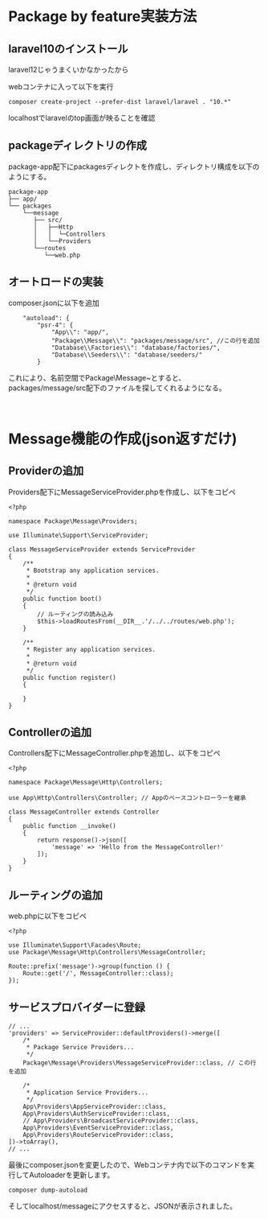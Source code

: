 # Package by feature実装方法

## laravel10のインストール
laravel12じゃうまくいかなかったから

webコンテナに入って以下を実行
```
composer create-project --prefer-dist laravel/laravel . "10.*"
```

localhostでlaravelのtop画面が映ることを確認

## packageディレクトリの作成
package-app配下にpackagesディレクトを作成し、ディレクトリ構成を以下のようにする。
```
package-app
├── app/
└── packages
    └──message
       ├── src/
       │   ├──Http
       │   │  └─Controllers
       │   └──Providers
       └──routes
          └──web.php
```

## オートロードの実装
composer.jsonに以下を追加
```
    "autoload": {
        "psr-4": {
            "App\\": "app/",
            "Package\\Message\\": "packages/message/src", //この行を追加
            "Database\\Factories\\": "database/factories/",
            "Database\\Seeders\\": "database/seeders/"
        }
```

これにより、名前空間でPackage\Message\~とすると、packages/message/src配下のファイルを探してくれるようになる。

<br>

# Message機能の作成(json返すだけ)
## Providerの追加
Providers配下にMessageServiceProvider.phpを作成し、以下をコピペ
```
<?php

namespace Package\Message\Providers;

use Illuminate\Support\ServiceProvider;

class MessageServiceProvider extends ServiceProvider
{
    /**
     * Bootstrap any application services.
     *
     * @return void
     */
    public function boot()
    {
        // ルーティングの読み込み
        $this->loadRoutesFrom(__DIR__.'/../../routes/web.php');
    }

    /**
     * Register any application services.
     *
     * @return void
     */
    public function register()
    {

    }
}
```

## Controllerの追加
Controllers配下にMessageController.phpを追加し、以下をコピペ
```
<?php

namespace Package\Message\Http\Controllers;

use App\Http\Controllers\Controller; // Appのベースコントローラーを継承

class MessageController extends Controller
{
    public function __invoke()
    {
        return response()->json([
            'message' => 'Hello from the MessageController!'
        ]);
    }
}
```

## ルーティングの追加
web.phpに以下をコピペ
```
<?php

use Illuminate\Support\Facades\Route;
use Package\Message\Http\Controllers\MessageController;

Route::prefix('message')->group(function () {
    Route::get('/', MessageController::class);
});
```

## サービスプロバイダーに登録
```
// ...
'providers' => ServiceProvider::defaultProviders()->merge([
    /*
     * Package Service Providers...
     */
    Package\Message\Providers\MessageServiceProvider::class, // この行を追加

    /*
     * Application Service Providers...
     */
    App\Providers\AppServiceProvider::class,
    App\Providers\AuthServiceProvider::class,
    // App\Providers\BroadcastServiceProvider::class,
    App\Providers\EventServiceProvider::class,
    App\Providers\RouteServiceProvider::class,
])->toArray(),
// ...
```

最後にcomposer.jsonを変更したので、Webコンテナ内で以下のコマンドを実行してAutoloaderを更新します。
```
composer dump-autoload
```

そしてlocalhost/messageにアクセスすると、JSONが表示されました。
